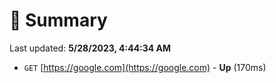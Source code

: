 # 📖 Summary
Last updated: **5/28/2023, 4:44:34 AM**

- `GET` [https://google.com](https://google.com) - **Up** (170ms)
